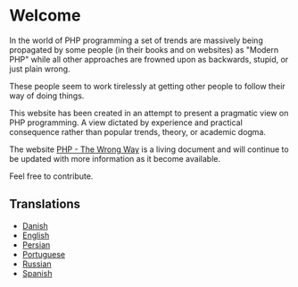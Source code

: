 # Welcome #

In the world of PHP programming a set of trends are massively being propagated by some people (in their books and on websites) as "Modern PHP" while all other approaches are frowned upon as backwards, stupid, or just plain wrong.

These people seem to work tirelessly at getting other people to follow their way of doing things.

This website has been created in an attempt to present a pragmatic view on PHP programming. A view dictated by experience and practical consequence rather than popular trends, theory, or academic dogma.

The website [PHP - The Wrong Way](http://www.phpthewrongway.com/) is a living document and will continue to be updated with more information as it become available.

Feel free to contribute.

## Translations ##

* [Danish](http://www.phpthewrongway.com/da/)
* [English](http://www.phpthewrongway.com/)
* [Persian](http://www.phpthewrongway.com/fa/)
* [Portuguese](http://www.phpthewrongway.com/pt_br/)
* [Russian](http://www.phpthewrongway.com/ru/)
* [Spanish](http://www.phpthewrongway.com/es/)

